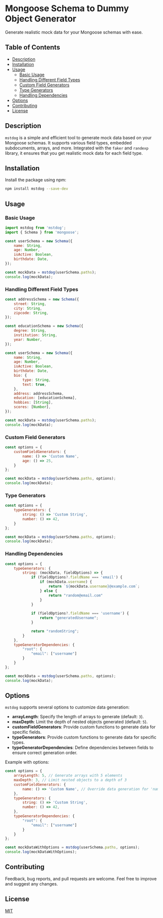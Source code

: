 # Mongoose Schema to Dummy Object Generator

Generate realistic mock data for your Mongoose schemas with ease.

## Table of Contents

- [Description](#description)
- [Installation](#installation)
- [Usage](#usage)
  - [Basic Usage](#basic-usage)
  - [Handling Different Field Types](#handling-different-field-types)
  - [Custom Field Generators](#custom-field-generators)
  - [Type Generators](#type-generators)
  - [Handling Dependencies](#handling-dependencies)
- [Options](#options)
- [Contributing](#contributing)
- [License](#license)

## Description

`mstdog` is a simple and efficient tool to generate mock data based on your Mongoose schemas. It supports various field types, embedded subdocuments, arrays, and more. Integrated with the `faker` and `randexp` library, it ensures that you get realistic mock data for each field type.

## Installation

Install the package using npm:

```bash
npm install mstdog --save-dev
```

## Usage

### Basic Usage

```javascript
import mstdog from 'mstdog';
import { Schema } from 'mongoose';

const userSchema = new Schema({
    name: String,
    age: Number,
    isActive: Boolean,
    birthdate: Date,
});

const mockData = mstdog(userSchema.paths);
console.log(mockData);
```

### Handling Different Field Types

```javascript
const addressSchema = new Schema({
    street: String,
    city: String,
    zipcode: String,
});

const educationSchema = new Schema({
    degree: String,
    institution: String,
    year: Number,
});

const userSchema = new Schema({
    name: String,
    age: Number,
    isActive: Boolean,
    birthdate: Date,
    bio: {
        type: String,
        text: true,
    },
    address: addressSchema,
    education: [educationSchema],
    hobbies: [String],
    scores: [Number],
});

const mockData = mstdog(userSchema.paths);
console.log(mockData);
```

### Custom Field Generators

```javascript
const options = {
    customFieldGenerators: {
        name: () => 'Custom Name',
        age: () => 25,
    }
};

const mockData = mstdog(userSchema.paths, options);
console.log(mockData);
```

### Type Generators

```javascript
const options = {
    typeGenerators: {
        string: () => 'Custom String',
        number: () => 42,
    }
};

const mockData = mstdog(userSchema.paths, options);
console.log(mockData);
```

### Handling Dependencies

```javascript
const options = {
    typeGenerators: {
        string: (mockData, fieldOptions) => {
            if (fieldOptions?.fieldName === 'email') {
                if (mockData.username) {
                    return `${mockData.username}@example.com`;
                } else {
                    return "random@email.com"
                }
            }
            
            if (fieldOptions?.fieldName === 'username') {
                return "generatedUsername";
            }

            return "randomString";
        }
    },
    typeGeneratorDependencies: {
        "root": {
            "email": ["username"]
        }
    }
};

const mockData = mstdog(userSchema.paths, options);
console.log(mockData);
```

## Options

`mstdog` supports several options to customize data generation:

- **arrayLength**: Specify the length of arrays to generate (default: `3`).
- **maxDepth**: Limit the depth of nested objects generated (default: `5`).
- **customFieldGenerators**: Provide custom functions to generate data for specific fields.
- **typeGenerators**: Provide custom functions to generate data for specific types.
- **typeGeneratorDependencies**: Define dependencies between fields to ensure correct generation order.

Example with options:

```javascript
const options = {
    arrayLength: 5, // Generate arrays with 5 elements
    maxDepth: 3, // Limit nested objects to a depth of 3
    customFieldGenerators: {
        name: () => 'Custom Name', // Override data generation for 'name' field
    },
    typeGenerators: {
        string: () => 'Custom String',
        number: () => 42,
    },
    typeGeneratorDependencies: {
        "root": {
            "email": ["username"]
        }
    }
};

const mockDataWithOptions = mstdog(userSchema.paths, options);
console.log(mockDataWithOptions);
```

## Contributing

Feedback, bug reports, and pull requests are welcome. Feel free to improve and suggest any changes.

## License

[MIT](./LICENSE)
